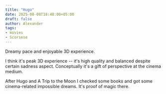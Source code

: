 ```yaml
---
title: "Hugo"
date: 2025-08-08T18:48:00+05:00
draft: false
author: Alexander
tags:
- movies
- Scorsese
---
```


Dreamy pace and enjoyable 3D experience.

I think it's peak 3D experience -- it's high quality and balanced despite certain sadness aspect.
Conceptually it's a gift of perspective at the cinema medium.

After Hugo and A Trip to the Moon I checked some books and got some cinema-related impossible dreams.
It's proof of magic there.
